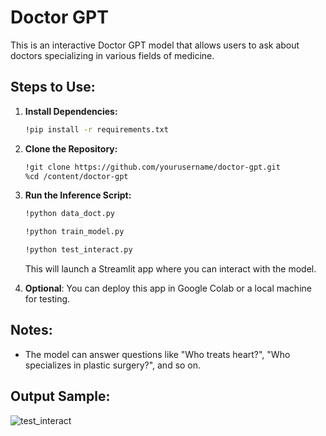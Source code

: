 # Doctor GPT

This is an interactive Doctor GPT model that allows users to ask about doctors specializing in various fields of medicine.

## Steps to Use:

1. **Install Dependencies:**

   ```bash
   !pip install -r requirements.txt
   ```

2. **Clone the Repository:**

   ```bash
   !git clone https://github.com/yourusername/doctor-gpt.git
   %cd /content/doctor-gpt
   ```

3. **Run the Inference Script:**
   ```bash
   !python data_doct.py
   ```

   ```bash
   !python train_model.py
   ```

   ```bash
   !python test_interact.py
   ```
   This will launch a Streamlit app where you can interact with the model.

4. **Optional**: You can deploy this app in Google Colab or a local machine for testing.

## Notes:
- The model can answer questions like "Who treats heart?", "Who specializes in plastic surgery?", and so on.

## Output Sample:
![test_interact](https://github.com/user-attachments/assets/d9fb45e1-5dcd-48a6-b04f-4c180376612f)

